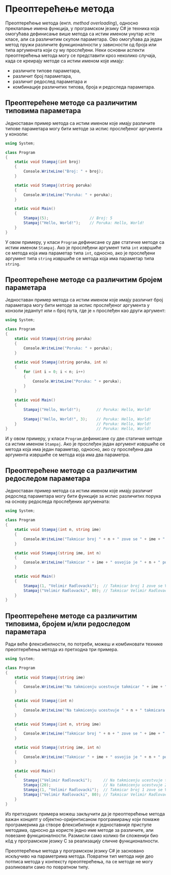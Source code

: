 # Преоптерећење метода

Преоптерећење метода (енгл. *method overloading*), односно преклапање имена
функција, у програмском језику C# је техника која омогућава дефинисање више
метода са истим именом унутар исте класе, али са различитим скупом параметара.
Ово омогућава да један метод пружи различите функционалности у зависности од
броја или типа аргумената који су му прослеђени. Неки основни аспекти
преоптерећења метода могу се представити кроз неколико случаја, када се
креирају методе са истим именом које имају:

* различите типове параметара,
* различит број параметара,
* различит редослед параметара и
* комбинације различитих типова, броја и редоследа параметара.

## Преоптерећене методе са различитим типовима параметара

Једноставан пример метода са истим именом које имају различите типове
параметара могу бити методе за испис прослеђеног аргумента у конзоли:

```cs
using System;

class Program
{
    static void Stampaj(int broj)
    {
        Console.WriteLine("Broj: " + broj);
    }

    static void Stampaj(string poruka)
    {
        Console.WriteLine("Poruka: " + poruka);
    }

    static void Main()
    {
        Stampaj(5);                  // Broj: 5
        Stampaj("Hello, World!");    // Poruka: Hello, World!
    }
}
```

У овом примеру, у класи `Program` дефинисане су две статичке методе са истим
именом `Stampaj`. Ако је прослеђени аргумент типа `int` извршиће се метода која
има параметар типа `int`, односно, ако је прослеђени аргумент типа `string`
извршиће се метода која има параметар типа `string`.

## Преоптерећене методе са различитим бројем параметара

Једноставан пример метода са истим именом које имају различит број
параметара могу бити методе за испис прослеђеног аргумента у конзоли једанпут
или `n` број пута, где је `n` прослеђен као други аргумент:

```cs
using System;

class Program
{
    static void Stampaj(string poruka)
    {
        Console.WriteLine("Poruka: " + poruka);
    }
    
    static void Stampaj(string poruka, int n)
    {
        for (int i = 0; i < n; i++)
        {
            Console.WriteLine("Poruka: " + poruka);
        }
    }
    
    static void Main()
    {
        Stampaj("Hello, World!");       // Poruka: Hello, World!
        
        Stampaj("Hello, World!", 3);    // Poruka: Hello, World!
    }                                   // Poruka: Hello, World!
}                                       // Poruka: Hello, World!
```

И у овом примеру, у класи `Program` дефинисане су две статичке методе са истим
именом `Stampaj`. Ако је прослеђен један аргумент извршиће се метода која има
један параметар, односно, ако су прослеђена два аргумента извршиће се метода
која има два параметра.

## Преоптерећене методе са различитим редоследом параметара

Једноставан пример метода са истим именом које имају различит редослед
параметара могу бити функције за испис различитих порука на основу редоследа
прослеђених аргумената:

```cs
using System;

class Program
{
    static void Stampaj(int n, string ime)
    {
        Console.WriteLine("Takmicar broj " + n + " zove se " + ime + ".");
    }

    static void Stampaj(string ime, int n)
    {
        Console.WriteLine("Takmicar " + ime + " osvojio je " + n + " poena.");
    }

    static void Main()
    {
        Stampaj(1, "Velimir Radlovacki");  // Takmicar broj 1 zove se Velimir Radlovacki.
        Stampaj("Velimir Radlovacki", 80); // Takmicar Velimir Radlovacki osvojio je 80 poena.
    }
}
```

## Преоптерећене методе са различитим типовима, бројем и/или редоследом параметара

Ради веће флексибилности, по потреби, можеш и комбиновати технике преоптерећења
метода из претходна три примера.

```cs
using System;

class Program
{
    static void Stampaj(string ime)
    {
        Console.WriteLine("Na takmicenju ucestvuje takmicar " + ime + ".");
    }

    static void Stampaj(int n)
    {
        Console.WriteLine("Na takmicenju ucestvuje " + n + " takmicara.");
    }

    static void Stampaj(int n, string ime)
    {
        Console.WriteLine("Takmicar broj " + n + " zove se " + ime + ".");
    }

    static void Stampaj(string ime, int n)
    {
        Console.WriteLine("Takmicar " + ime + " osvojio je " + n + " poena.");
    }

    static void Main()
    {
        Stampaj("Velimir Radlovacki");     // Na takmicenju ucestvuje takmicar Velimir Radlovacki.
        Stampaj(20);                       // Na takmicenju ucestvuje 20 takmicara.
        Stampaj(1, "Velimir Radlovacki");  // Takmicar broj 1 zove se Velimir Radlovacki.
        Stampaj("Velimir Radlovacki", 80); // Takmicar Velimir Radlovacki osvojio je 80 poena.
    }
}
```

Из претходних примера можеш закључити да је преоптерећење метода важан концепт
у објектно-оријентисаном програмирању који помаже програмерима да створе
флексибилније и једноставније приступе методама, односно да користе једно име
методе за различите, али повезане функционалности. Размисли само колико би
сложенији био кôд у програмском језику C за реализацију сличне функционалности.

Преоптерећење метода у програмском језику C# је засновано искључиво на
параметрима метода. Повратни тип метода није део потписа метода у контексту
преоптерећења, па се методе не могу разликовати само по повратном типу.
